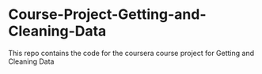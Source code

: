 # Course-Project-Getting-and-Cleaning-Data
This repo contains the code for the coursera course project for Getting and Cleaning Data
